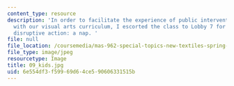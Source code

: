 ```yaml
---
content_type: resource
description: 'In order to facilitate the experience of public intervention to correlate
  with our visual arts curriculum, I escorted the class to Lobby 7 for their chosen
  disruptive action: a nap. '
file: null
file_location: /coursemedia/mas-962-special-topics-new-textiles-spring-2010/6e554df3f59969d64ce590606331515b_09_kids.jpg
file_type: image/jpeg
resourcetype: Image
title: 09_kids.jpg
uid: 6e554df3-f599-69d6-4ce5-90606331515b
---
```

